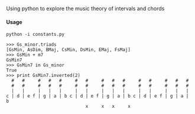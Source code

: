 Using python to explore the music theory of intervals and chords

#### Usage
    
    python -i constants.py
    
    >>> Gs_minor.triads
    [GsMin, AsDim, BMaj, CsMin, DsMin, EMaj, FsMaj]
    >>> GsMin + m7
    GsMin7
    >>> GsMin7 in Gs_minor
    True
    >>> print GsMin7.inverted(2)
      #   #     #   #   #     #   #     #   #   #     #   #     #   #   #   
      #   #     #   #   #     #   #     #   #   #     #   #     #   #   #   
      |   |     |   |   |     |   |     |   |   |     |   |     |   |   |   
    c | d | e f | g | a | b c | d | e f | g | a | b c | d | e f | g | a | b 
                                  x     x   x     x
